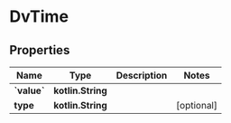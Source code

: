 
# DvTime

## Properties
Name | Type | Description | Notes
------------ | ------------- | ------------- | -------------
**&#x60;value&#x60;** | **kotlin.String** |  | 
**type** | **kotlin.String** |  |  [optional]



